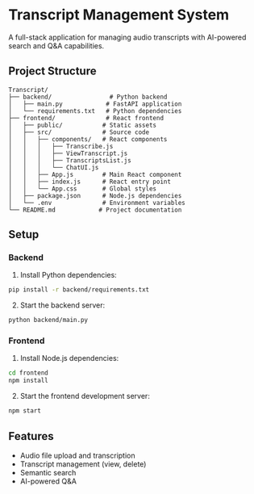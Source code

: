 # Transcript Management System

A full-stack application for managing audio transcripts with AI-powered search and Q&A capabilities.

## Project Structure

```
Transcript/
├── backend/                # Python backend
│   ├── main.py            # FastAPI application
│   └── requirements.txt   # Python dependencies
├── frontend/              # React frontend
│   ├── public/           # Static assets
│   ├── src/              # Source code
│   │   ├── components/   # React components
│   │   │   ├── Transcribe.js
│   │   │   ├── ViewTranscript.js
│   │   │   ├── TranscriptsList.js
│   │   │   └── ChatUI.js
│   │   ├── App.js        # Main React component
│   │   ├── index.js      # React entry point
│   │   └── App.css       # Global styles
│   ├── package.json      # Node.js dependencies
│   └── .env              # Environment variables
└── README.md            # Project documentation
```

## Setup

### Backend
1. Install Python dependencies:
```bash
pip install -r backend/requirements.txt
```

2. Start the backend server:
```bash
python backend/main.py
```

### Frontend
1. Install Node.js dependencies:
```bash
cd frontend
npm install
```

2. Start the frontend development server:
```bash
npm start
```

## Features
- Audio file upload and transcription
- Transcript management (view, delete)
- Semantic search
- AI-powered Q&A
